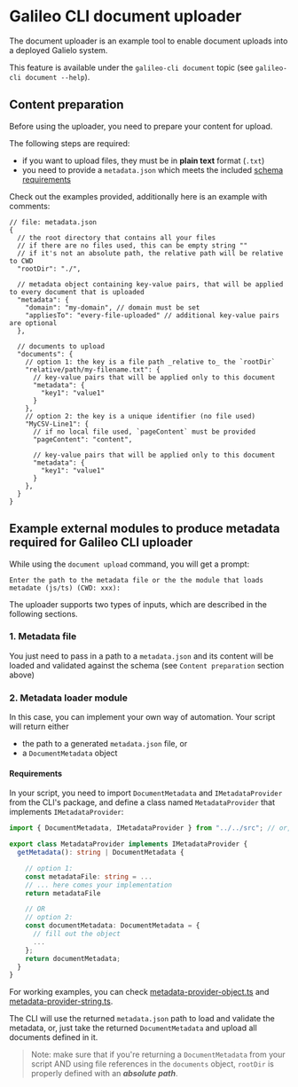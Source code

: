# Galileo CLI document uploader

The document uploader is an example tool to enable document uploads into a deployed
Galielo system.

This feature is available under the `galileo-cli document` topic (see `galileo-cli document --help`).

## Content preparation

Before using the uploader, you need to prepare your content for upload.

The following steps are required:

* if you want to upload files, they must be in **plain text** format (`.txt`)
* you need to provide a `metadata.json` which meets the included [schema requirements](../src/lib/document/metadata.schema.json)

Check out the examples provided, additionally here is an example with comments:

```jsonc
// file: metadata.json
{
  // the root directory that contains all your files
  // if there are no files used, this can be empty string ""
  // if it's not an absolute path, the relative path will be relative to CWD
  "rootDir": "./",

  // metadata object containing key-value pairs, that will be applied to every document that is uploaded
  "metadata": {
    "domain": "my-domain", // domain must be set
    "appliesTo": "every-file-uploaded" // additional key-value pairs are optional
  },

  // documents to upload
  "documents": {
    // option 1: the key is a file path _relative to_ the `rootDir`
    "relative/path/my-filename.txt": {
      // key-value pairs that will be applied only to this document
      "metadata": {
        "key1": "value1"
      }
    },
    // option 2: the key is a unique identifier (no file used)
    "MyCSV-Line1": {
      // if no local file used, `pageContent` must be provided
      "pageContent": "content",

      // key-value pairs that will be applied only to this document
      "metadata": {
        "key1": "value1"
      }
    },
  }
}
```

## Example external modules to produce metadata required for Galileo CLI uploader

While using the `document upload` command, you will get a prompt:

`Enter the path to the metadata file or the the module that loads metadate (js/ts) (CWD: xxx):`

The uploader supports two types of inputs, which are described in the following sections.

### 1. Metadata file

You just need to pass in a path to a `metadata.json` and its content will be loaded and validated against the schema (see `Content preparation` section above)

### 2. Metadata loader module

In this case, you can implement your own way of automation. Your script will return either

* the path to a generated `metadata.json` file, or
* a `DocumentMetadata` object

#### Requirements

In your script, you need to import `DocumentMetadata` and `IMetadataProvider` from the CLI's package, and define a class named `MetadataProvider` that implements `IMetadataProvider`:

```ts
import { DocumentMetadata, IMetadataProvider } from "../../src"; // or, later: ... from "@aws-galileo/cli"

export class MetadataProvider implements IMetadataProvider {
  getMetadata(): string | DocumentMetadata {

    // option 1:
    const metadataFile: string = ...
    // ... here comes your implementation
    return metadataFile

    // OR
    // option 2:
    const documentMetadata: DocumentMetadata = {
      // fill out the object
      ...
    };
    return documentMetadata;
  }
}
```

For working examples, you can check [metadata-provider-object.ts](./csv-loader/metadata-provider-object.ts) and [metadata-provider-string.ts](./csv-loader/metadata-provider-string.ts).

The CLI will use the returned `metadata.json` path to load and validate the metadata, or, just take the returned `DocumentMetadata` and upload all documents defined in it.

> Note: make sure that if you're returning a `DocumentMetadata` from your script AND using file references in the `documents` object, `rootDir` is properly defined with an _**absolute path**_.
